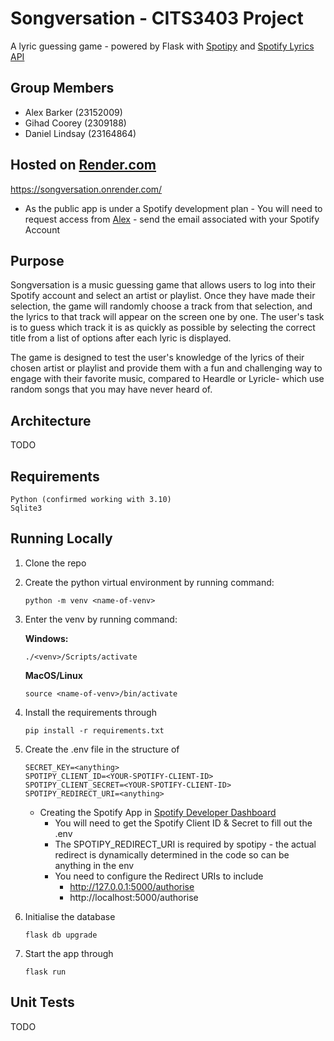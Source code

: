 # Songversation - CITS3403 Project

A lyric guessing game - powered by Flask with [Spotipy](https://spotipy.readthedocs.io/en/2.22.1/) and [Spotify Lyrics API](https://github.com/akashrchandran/spotify-lyrics-api)

## Group Members
- Alex Barker (23152009)
- Gihad Coorey (2309188)
- Daniel Lindsay (23164864)

## Hosted on [Render.com](https://render.com)
https://songversation.onrender.com/

- As the public app is under a Spotify development plan - You will need to request access from [Alex](https://github.com/alexbarker234) - send the email associated with your Spotify Account

## Purpose
Songversation is a music guessing game that allows users to log into their Spotify account and select an artist or playlist. Once they have made their selection, the game will randomly choose a track from that selection, and the lyrics to that track will appear on the screen one by one. The user's task is to guess which track it is as quickly as possible by selecting the correct title from a list of options after each lyric is displayed. 

The game is designed to test the user's knowledge of the lyrics of their chosen artist or playlist and provide them with a fun and challenging way to engage with their favorite music, compared to Heardle or Lyricle- which use random songs that you may have never heard of.

## Architecture

TODO

## Requirements
    Python (confirmed working with 3.10)
    Sqlite3

## Running Locally
1. Clone the repo
2. Create the python virtual environment by running command: 
    ```
    python -m venv <name-of-venv>
    ```
3. Enter the venv by running command:
    
    **Windows:**
    ```
    ./<venv>/Scripts/activate
    ```
    **MacOS/Linux**
    ```
    source <name-of-venv>/bin/activate
    ```
    
4. Install the requirements through 
    ```
    pip install -r requirements.txt
    ```
5. Create the .env file in the structure of 
    ```
    SECRET_KEY=<anything>
    SPOTIPY_CLIENT_ID=<YOUR-SPOTIFY-CLIENT-ID>
    SPOTIPY_CLIENT_SECRET=<YOUR-SPOTIFY-CLIENT-ID>
    SPOTIPY_REDIRECT_URI=<anything>
    ```
    - Creating the Spotify App in [Spotify Developer Dashboard](https://developer.spotify.com/dashboard)
        - You will need to get the Spotify Client ID & Secret to fill out the .env
        - The SPOTIPY_REDIRECT_URI is required by spotipy - the actual redirect is dynamically determined in the code so can be anything in the env 
        - You need to configure the Redirect URIs to include
            - http://127.0.0.1:5000/authorise
            - http://localhost:5000/authorise
6. Initialise the database
    ```
    flask db upgrade
    ```

7. Start the app through
    ```
    flask run
    ```

## Unit Tests
TODO


